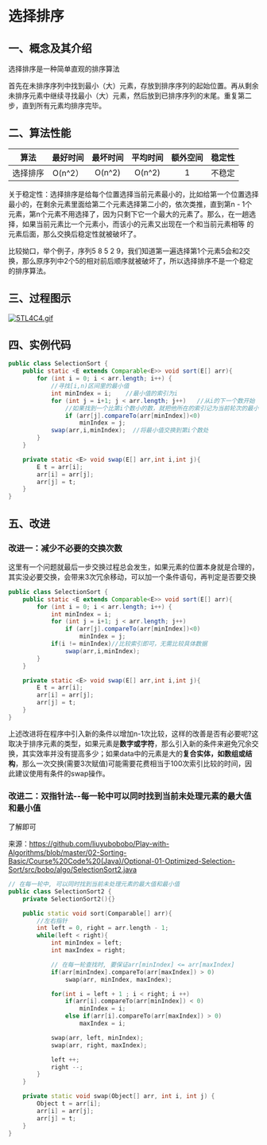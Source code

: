 # 选择排序

## 一、概念及其介绍

选择排序是一种简单直观的排序算法

首先在未排序序列中找到最小（大）元素，存放到排序序列的起始位置。再从剩余未排序元素中继续寻找最小（大）元素，然后放到已排序序列的末尾。重复第二步，直到所有元素均排序完毕。



## 二、算法性能

|   算法   | 最好时间 | 最坏时间 | 平均时间 | 额外空间 | 稳定性 |
| :------: | :------: | :------: | :------: | :------: | :----: |
| 选择排序 | O(n^2）  |  O(n^2)  |  O(n^2)  |    1     | 不稳定 |

关于稳定性：选择排序是给每个位置选择当前元素最小的，比如给第一个位置选择最小的，在剩余元素里面给第二个元素选择第二小的，依次类推，直到第n - 1个元素，第n个元素不用选择了，因为只剩下它一个最大的元素了。那么，在一趟选择，如果当前元素比一个元素小，而该小的元素又出现在一个和当前元素相等 的元素后面，那么交换后稳定性就被破坏了。

比较拗口，举个例子，序列5 8 5 2 9，我们知道第一遍选择第1个元素5会和2交换，那么原序列中2个5的相对前后顺序就被破坏了，所以选择排序不是一个稳定的排序算法。



## 三、过程图示

[![5TL4C4.gif](https://z3.ax1x.com/2021/10/27/5TL4C4.gif)](https://imgtu.com/i/5TL4C4)



## 四、实例代码

```java
public class SelectionSort {
    public static <E extends Comparable<E>> void sort(E[] arr){
        for (int i = 0; i < arr.length; i++) {
            //寻找[i,n)区间里的最小值
            int minIndex = i;    //最小值的索引为i
            for (int j = i+1; j < arr.length; j++)   //从i的下一个数开始
                //如果找到一个比第i个数小的数，就把他所在的索引记为当前轮次的最小值
                if (arr[j].compareTo(arr[minIndex])<0) 
                    minIndex = j;
            swap(arr,i,minIndex);  //将最小值交换到第i个数处
        }
    }

    private static <E> void swap(E[] arr,int i,int j){
        E t = arr[i];
        arr[i] = arr[j];
        arr[j] = t;
    }
}
```







## 五、改进

### 改进一：减少不必要的交换次数

这里有一个问题就最后一步交换过程总会发生，如果元素的位置本身就是合理的，其实没必要交换，会带来3次冗余移动，可以加一个条件语句，再判定是否要交换

```java
public class SelectionSort {
    public static <E extends Comparable<E>> void sort(E[] arr){
        for (int i = 0; i < arr.length; i++) {
            int minIndex = i;   
            for (int j = i+1; j < arr.length; j++)   
                if (arr[j].compareTo(arr[minIndex])<0) 
                    minIndex = j;
            if(i != minIndex)//比较索引即可，无需比较具体数据
            	swap(arr,i,minIndex);  
        }
    }

    private static <E> void swap(E[] arr,int i,int j){
        E t = arr[i];
        arr[i] = arr[j];
        arr[j] = t;
    }
}
```

上述改进将在程序中引入新的条件以增加n-1次比较，这样的改善是否有必要呢?这取决于排序元素的类型，如果元素是**数字或字符**，那么引入新的条件来避免冗余交换，其实效率并没有提高多少；如果data中的元素是大的**复合实体，如数组或结构**，那么一次交换(需要3次赋值)可能需要花费相当于100次索引比较的时间，因此建议使用有条件的swap操作。



### 改进二：双指针法--每一轮中可以同时找到当前未处理元素的最大值和最小值

了解即可

来源：https://github.com/liuyubobobo/Play-with-Algorithms/blob/master/02-Sorting-Basic/Course%20Code%20(Java)/Optional-01-Optimized-Selection-Sort/src/bobo/algo/SelectionSort2.java

```c++
// 在每一轮中, 可以同时找到当前未处理元素的最大值和最小值
public class SelectionSort2 {
    private SelectionSort2(){}

    public static void sort(Comparable[] arr){
        //左右指针
        int left = 0, right = arr.length - 1;
        while(left < right){
            int minIndex = left;
            int maxIndex = right;

            // 在每一轮查找时, 要保证arr[minIndex] <= arr[maxIndex]
            if(arr[minIndex].compareTo(arr[maxIndex]) > 0)
                swap(arr, minIndex, maxIndex);

            for(int i = left + 1 ; i < right; i ++)
                if(arr[i].compareTo(arr[minIndex]) < 0)
                    minIndex = i;
                else if(arr[i].compareTo(arr[maxIndex]) > 0)
                    maxIndex = i;

            swap(arr, left, minIndex);
            swap(arr, right, maxIndex);

            left ++;
            right --;
        }
    }

    private static void swap(Object[] arr, int i, int j) {
        Object t = arr[i];
        arr[i] = arr[j];
        arr[j] = t;
    }
}
```

